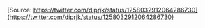 [Source: https://twitter.com/diprjk/status/1258032912064286730](https://twitter.com/diprjk/status/1258032912064286730)